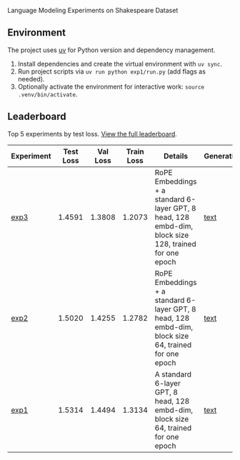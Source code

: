 Language Modeling Experiments on Shakespeare Dataset

## Environment

The project uses [uv](https://docs.astral.sh/uv/) for Python version and dependency management.

1. Install dependencies and create the virtual environment with `uv sync`.
2. Run project scripts via `uv run python exp1/run.py` (add flags as needed).
3. Optionally activate the environment for interactive work: `source .venv/bin/activate`.

## Leaderboard

Top 5 experiments by test loss. [View the full leaderboard](full_leaderboard.md).

<!-- leaderboard:start -->
| Experiment | Test Loss | Val Loss | Train Loss | Details | Generation | W&B |
| --- | --- | --- | --- | --- | --- | --- |
| [exp3](exp3/) | 1.4591 | 1.3808 | 1.2073 | RoPE Embeddings + a standard 6-layer GPT, 8 head, 128 embd-dim, block size 128, trained for one epoch | [text](exp3/generation.txt) | [link](https://wandb.ai/saahith/shakespeare-gpt/runs/htb7yp6z?nw=nwusersaahith) |
| [exp2](exp2/) | 1.5020 | 1.4255 | 1.2782 | RoPE Embeddings + a standard 6-layer GPT, 8 head, 128 embd-dim, block size 64, trained for one epoch | [text](exp2/generation.txt) | [link](https://wandb.ai/saahith/shakespeare-gpt/runs/4qgq68ia?nw=nwusersaahith) |
| [exp1](exp1/) | 1.5314 | 1.4494 | 1.3134 | A standard 6-layer GPT, 8 head, 128 embd-dim, block size 64, trained for one epoch | [text](exp1/generation.txt) | [link](https://wandb.ai/saahith/shakespeare-gpt/runs/ukt0p32d) |
<!-- leaderboard:end -->
